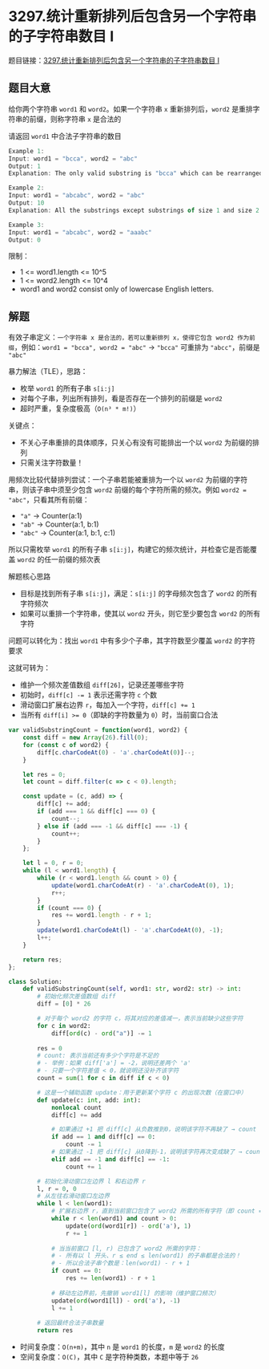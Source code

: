 # 3297.统计重新排列后包含另一个字符串的子字符串数目 I

题目链接：[3297.统计重新排列后包含另一个字符串的子字符串数目 I](https://leetcode.cn/problems/count-substrings-that-can-be-rearranged-to-contain-a-string-i/)

## 题目大意

给你两个字符串 `word1` 和 `word2`。如果一个字符串 `x` 重新排列后，`word2` 是重排字符串的前缀，则称字符串 `x` 是合法的 

请返回 `word1` 中合法子字符串的数目

```js
Example 1:
Input: word1 = "bcca", word2 = "abc"
Output: 1
Explanation: The only valid substring is "bcca" which can be rearranged to "abcc" having "abc" as a prefix.

Example 2:
Input: word1 = "abcabc", word2 = "abc"
Output: 10
Explanation: All the substrings except substrings of size 1 and size 2 are valid.

Example 3:
Input: word1 = "abcabc", word2 = "aaabc"
Output: 0
```

限制：
- 1 <= word1.length <= 10^5
- 1 <= word2.length <= 10^4
- word1 and word2 consist only of lowercase English letters.

## 解题

有效子串定义：`一个字符串 x 是合法的，若可以重新排列 x，使得它包含 word2 作为前缀`，例如：`word1 = "bcca", word2 = "abc"` ->  `"bcca"` 可重排为 `"abcc"`，前缀是 `"abc"`

暴力解法（TLE），思路：
- 枚举 `word1` 的所有子串 `s[i:j]`
- 对每个子串，列出所有排列，看是否存在一个排列的前缀是 `word2`
- 超时严重，复杂度极高（`O(n³ * m!)`）

关键点：
- 不关心子串重排的具体顺序，只关心有没有可能排出一个以 `word2` 为前缀的排列
- 只需关注字符数量！

用频次比较代替排列尝试：一个子串若能被重排为一个以 `word2` 为前缀的字符串，则该子串中须至少包含 `word2` 前缀的每个字符所需的频次。例如 `word2 = "abc"`，只看其所有前缀：
- `"a"` → Counter(a:1)
- `"ab"` → Counter(a:1, b:1)
- `"abc"` → Counter(a:1, b:1, c:1)

所以只需枚举 `word1` 的所有子串 `s[i:j]`，构建它的频次统计，并检查它是否能覆盖 `word2` 的任一前缀的频次表

解题核心思路
- 目标是找到所有子串 `s[i:j]`，满足：`s[i:j]` 的字母频次包含了 `word2` 的所有字符频次
- 如果可以重排一个字符串，使其以 `word2` 开头，则它至少要包含 `word2` 的所有字符
  
问题可以转化为：找出 `word1` 中有多少个子串，其字符数至少覆盖 `word2` 的字符要求

这就可转为：
- 维护一个频次差值数组 `diff[26]`，记录还差哪些字符
- 初始时，`diff[c] -= 1` 表示还需字符 `c` 个数
- 滑动窗口扩展右边界 `r`，每加入一个字符，`diff[c] += 1`
- 当所有 `diff[i] >= 0`（即缺的字符数量为 `0`）时，当前窗口合法

```js
var validSubstringCount = function(word1, word2) {
    const diff = new Array(26).fill(0);
    for (const c of word2) {
        diff[c.charCodeAt(0) - 'a'.charCodeAt(0)]--;
    }

    let res = 0;
    let count = diff.filter(c => c < 0).length;

    const update = (c, add) => {
        diff[c] += add;
        if (add === 1 && diff[c] === 0) {
            count--;
        } else if (add === -1 && diff[c] === -1) {
            count++;
        }
    };

    let l = 0, r = 0;
    while (l < word1.length) {
        while (r < word1.length && count > 0) {
            update(word1.charCodeAt(r) - 'a'.charCodeAt(0), 1);
            r++;
        }
        if (count === 0) {
            res += word1.length - r + 1;
        }
        update(word1.charCodeAt(l) - 'a'.charCodeAt(0), -1);
        l++;
    }

    return res;
};
```
```python
class Solution:
    def validSubstringCount(self, word1: str, word2: str) -> int:
        # 初始化频次差值数组 diff
        diff = [0] * 26

        # 对于每个 word2 的字符 c，将其对应的差值减一，表示当前缺少这些字符
        for c in word2:
            diff[ord(c) - ord("a")] -= 1
        
        res = 0
        # count: 表示当前还有多少个字符是不足的
        # - 举例：如果 diff['a'] = -2，说明还差两个 'a'
        # - 只要一个字符差值 < 0，就说明还没补齐该字符
        count = sum(1 for c in diff if c < 0)

        # 这是一个辅助函数 update：用于更新某个字符 c 的出现次数（在窗口中）
        def update(c: int, add: int):
            nonlocal count
            diff[c] += add

            # 如果通过 +1 把 diff[c] 从负数推到0，说明该字符不再缺了 → count -= 1
            if add == 1 and diff[c] == 0:
                count -= 1
            # 如果通过 -1 把 diff[c] 从0降到-1，说明该字符再次变成缺了 → count += 1
            elif add == -1 and diff[c] == -1:
                count += 1

        # 初始化滑动窗口左边界 l 和右边界 r
        l, r = 0, 0
        # 从左往右滑动窗口左边界
        while l < len(word1):
            # 扩展右边界 r，直到当前窗口包含了 word2 所需的所有字符（即 count == 0）
            while r < len(word1) and count > 0:
                update(ord(word1[r]) - ord('a'), 1)
                r += 1
            
            # 当当前窗口 [l, r) 已包含了 word2 所需的字符：
            # - 所有以 l 开头、r ≤ end ≤ len(word1) 的子串都是合法的！
            # - 所以合法子串个数是：len(word1) - r + 1
            if count == 0:
                res += len(word1) - r + 1
            
            # 移动左边界前，先撤销 word1[l] 的影响（维护窗口频次）
            update(ord(word1[l]) - ord('a'), -1)
            l += 1
        
        # 返回最终合法子串数量
        return res
```

- 时间复杂度：`O(n+m)`，其中 `n` 是 `word1` 的长度，`m` 是 `word2` 的长度
- 空间复杂度：`O(C)`，其中 `C` 是字符种类数，本题中等于 `26`


